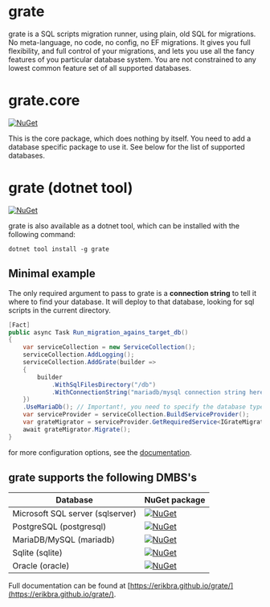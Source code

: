 # grate

grate is a SQL scripts migration runner, using plain, old SQL for migrations. No meta-language, no code, no config,
no EF migrations. It gives you full flexibility, and full control of your migrations, and lets you use
all the fancy features of you particular database system. You are not constrained to any lowest common
feature set of all supported databases.

# grate.core
[![NuGet](https://img.shields.io/nuget/v/grate.core.svg)](https://www.nuget.org/packages/grate.core/)

This is the core package, which does nothing by itself. You need to add a database specific package to use it.
See below for the list of supported databases.


# grate (dotnet tool)
[![NuGet](https://img.shields.io/nuget/v/grate.svg)](https://www.nuget.org/packages/grate/)

grate is also available as a dotnet tool, which can be installed with the following command:

```shell
dotnet tool install -g grate
```


## Minimal example
The only required argument to pass to grate is a **connection string** to tell it where to find your database. 
It will deploy to that database, looking for sql scripts in the current directory.

```csharp
[Fact]
public async Task Run_migration_agains_target_db()
{
    var serviceCollection = new ServiceCollection();
    serviceCollection.AddLogging();
    serviceCollection.AddGrate(builder =>
    {
        builder
            .WithSqlFilesDirectory("/db")
            .WithConnectionString("mariadb/mysql connection string here")
    })
    .UseMariaDb(); // Important!, you need to specify the database type to use.
    var serviceProvider = serviceCollection.BuildServiceProvider();
    var grateMigrator = serviceProvider.GetRequiredService<IGrateMigrator>();
    await grateMigrator.Migrate();
}
```

for more configuration options, see the [documentation](https://erikbra.github.io/grate/configuration-options/).


## grate supports the following DMBS's

| Database  | NuGet package |
|--|--|
| Microsoft SQL server (sqlserver) | [![NuGet](https://img.shields.io/nuget/v/grate.sqlserver.svg)](https://www.nuget.org/packages/grate.sqlserver/) |
| PostgreSQL (postgresql) | [![NuGet](https://img.shields.io/nuget/v/grate.postgresql.svg)](https://www.nuget.org/packages/grate.postgresql/) |
| MariaDB/MySQL (mariadb) | [![NuGet](https://img.shields.io/nuget/v/grate.mariadb.svg)](https://www.nuget.org/packages/grate.mariadb/) |
| Sqlite (sqlite) | [![NuGet](https://img.shields.io/nuget/v/grate.sqlite.svg)](https://www.nuget.org/packages/grate.sqlite/) |
| Oracle (oracle) | [![NuGet](https://img.shields.io/nuget/v/grate.oracle.svg)](https://www.nuget.org/packages/grate.oracle/) |

Full documentation can be found at [https://erikbra.github.io/grate/](https://erikbra.github.io/grate/).


